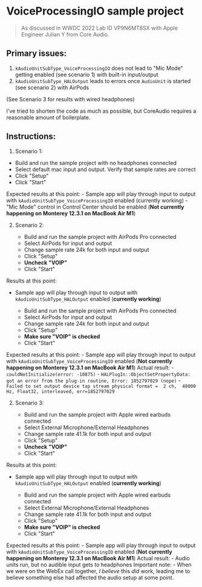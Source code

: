 # VoiceProcessingIO sample project

> As discussed in WWDC 2022 Lab ID VP9N6MT8SX with Apple Engineer Julian Y from Core Audio.

## Primary issues:
1) `kAudioUnitSubType_VoiceProcessingIO` does not lead to "Mic Mode" getting enabled (see scenario 1) with built-in input/output
2) `kAudioUnitSubType_HALOutput` leads to errors once `AudioUnit` is started (see scenario 2) with AirPods

(See Scenario 3 for results with wired headphones)

I've tried to shorten the code as much as possible, but CoreAudio requires a reasonable amount of boilerplate.

## Instructions:

1) Scenario 1:
- Build and run the sample project with no headphones connected
- Select default mac input and output. Verify that sample rates are correct
- Click "Setup"
- Click "Start"

Expected results at this point:
    - Sample app will play through input to output with `kAudioUnitSubType_VoiceProcessingIO` enabled (currently working)
    - "Mic Mode" control in Control Center should be enabled (**Not currently happening on Monterey 12.3.1 on MacBook Air M1**)

2) Scenario 2:

    - Build and run the sample project with AirPods Pro connected
    - Select AirPods for input and output
    - Change sample rate 24k for both input and output
    - Click "Setup"
    - **Uncheck "VOIP"**
    - Click "Start"

Results at this point: 
- Sample app will play through input to output with `kAudioUnitSubType_HALOutput` enabled (**currently working**)


    - Build and run the sample project with AirPods Pro connected
    - Select AirPods for input and output
    - Change sample rate 24k for both input and output
    - Click "Setup"
    - **Make sure "VOIP" is checked**
    - Click "Start"

Expected results at this point: 
    - Sample app will play through input to output with `kAudioUnitSubType_VoiceProcessingIO` enabled (**Not currently happening on Monterey 12.3.1 on MacBook Air M1**)
Actual result: 
    - `couldNotInitialize(error: -10875)`
    - `HALPlugIn::ObjectSetPropertyData: got an error from the plug-in routine, Error: 1852797029 (nope)`
    - `Failed to set output device tap stream physical format =  2 ch,  48000 Hz, Float32, interleaved, err=1852797029`


2) Scenario 3:

    - Build and run the sample project with Apple wired earbuds connected
    - Select External Microphone/External Headphones
    - Change sample rate 41.1k for both input and output
    - Click "Setup"
    - **Uncheck "VOIP"**
    - Click "Start"

Results at this point: 
- Sample app will play through input to output with `kAudioUnitSubType_HALOutput` enabled (**currently working**)


    - Build and run the sample project with Apple wired earbuds connected
    - Select External Microphone/External Headphones
    - Change sample rate 41.1k for both input and output
    - Click "Setup"
    - **Make sure "VOIP" is checked**
    - Click "Start"
    
Expected results at this point: 
    - Sample app will play through input to output with `kAudioUnitSubType_VoiceProcessingIO` enabled (**Not currently happening on Monterey 12.3.1 on MacBook Air M1**)
Actual result: 
    - Audio units run, but no audible input gets to headphones
Important note:
    - When we were on the WebEx call together, *I believe* this *did* work, leading me to believe something else had affected the audio setup at some point.
